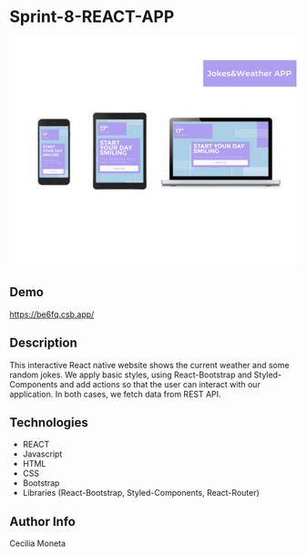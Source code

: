 # Sprint-8-REACT-APP

![alt text](https://github.com/monCecilia/readme-img/blob/main/WeatherApp.png)

## Demo
https://be6fq.csb.app/

## Description
This interactive React native website shows the current weather and some random jokes. We apply basic styles, using React-Bootstrap and Styled-Components and add actions so that the user can interact with our application. In both cases, we fetch data from REST API.

## Technologies

- REACT
- Javascript
- HTML
- CSS
- Bootstrap
- Libraries (React-Bootstrap, Styled-Components, React-Router)

## Author Info 
Cecilia Moneta
